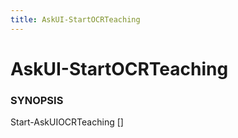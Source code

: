 ```yaml
---
title: AskUI-StartOCRTeaching
---
```


# AskUI-StartOCRTeaching

### SYNOPSIS

Start-AskUIOCRTeaching [<CommonParameters>]

